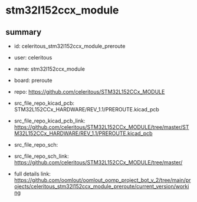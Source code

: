 # stm32l152ccx_module
 
## summary 
* id: celeritous_stm32l152ccx_module_preroute
* user: celeritous
* name: stm32l152ccx_module
* board: preroute
* repo: https://github.com/celeritous/STM32L152CCx_MODULE
* src_file_repo_kicad_pcb: STM32L152CCx_HARDWARE/REV_1.1/PREROUTE.kicad_pcb
* src_file_repo_kicad_pcb_link: https://github.com/celeritous/STM32L152CCx_MODULE/tree/master/STM32L152CCx_HARDWARE/REV_1.1/PREROUTE.kicad_pcb


* src_file_repo_sch: 
* src_file_repo_sch_link: https://github.com/celeritous/STM32L152CCx_MODULE/tree/master/
* full details link: https://github.com/oomlout/oomlout_oomp_project_bot_v_2/tree/main/projects/celeritous_stm32l152ccx_module_preroute/current_version/working  







